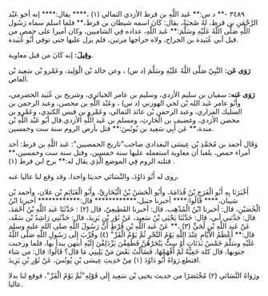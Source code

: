 ٣٤٨٩ -** د س:** عَبد اللَّهِ بن قرط الأزدي الثمالي (١) ،**** يقال:**** إنه أخو عَبْد الرَّحْمَنِ بن قرط، لهُ صُحبَةٌ، يقال: كَانَ اسمه شيطان بن قرط،** فلما اسلم سماه رَسُول اللَّهِ صَلَّى اللَّهُ عَلَيْهِ وسَلَّمَ:** عَبد اللَّهِ، عداده فِي الشاميين، وكان أميرا على حمص من قبل أبي عُبَيدة بن الجراح، ولاه خراجها مرتين، فلم يزل عليها حتى توفي أَبُو عُبَيدة.

**وقِيلَ:** إنه كَانَ من قبل معاوية.

**رَوَى عَن:** النَّبِيّ صَلَّى اللَّهُ عَلَيْهِ وسَلَّمَ (د س) ، وعن خالد بْن الْوَلِيد، وعَمْرو بْن سَعِيد بْن العاص.

**رَوَى عَنه:** سفيان بن سليم الأزدي، وسليم بن عامر الخبائري، وشريح بن عُبَيد الحضرمي، وأَبُو عامر عَبد الله بْن لحي الهوزني (د س) ، وعَبْد اللَّهِ بن محصن، وعبد الرحمن بن السليك الفزاري، وعبد الرحمن بْن عائذ الثمالي، وعَمْرو بن قيس الكندي، وعَمْرو بن محصن الأزدي، وغضيف بن الْحَارِثِ، ومسلم بن عَبد اللَّهِ الأزدي.قال أَبُو عَبْد اللَّهِ بْن مندة،** عَن أَبِي سَعِيد بن يُونُسَ:** قتل بأرض الروم سنة ست وخمسين.

وَقَال أحمد بن مُحَمَّدِ بْن عِيسَى البغدادي صاحب"تاريخ الحمصيين": عَبد اللَّهِ بن قرط: أحد أمراء حمص، بلغنا أن معاوية استعمله عليها سنة خمسين، وقتل سنة ست وخمسين،** قتلته الروم فِي الموضع الَّذِي يقال له:** برج ابن قرط (١) .

روى له أَبُو دَاوُدَ، والنَّسَائي حديثا واحدا، وقد وقع لنا عاليا عنه.

أَخْبَرَنَا بِهِ أَبُو الْفَرَجِ بْنُ قُدَامَةَ، وأَبُو الْحَسَنُ بْنُ الْبُخَارِيِّ، وأَبُو الْغَنَائِمِ بْن علان، وأحمد بْن شيبان،**** قَالُوا:**** أخبرنا حنبل،************ قال:************ أخبرنا ابْنُ الْحُصَيْنِ، قال: أخبرنا ابْنُ الْمُذْهِب، قال: أخبرنا القَطِيعِيّ، قال (٢) : حَدَّثَنَا عَبد اللَّهِ بْنُ أَحْمَدَ، قال: حَدَّثني أبي، قال: حَدَّثَنَا يَحْيَى بْنُ سَعِيد، عَنْ ثَوْرِ بْنِ يَزِيدَ، قال: حَدَّثَنِي رَاشِدُ بْن سَعْد، عَنْ عَبد اللَّهِ بْنِ لُحَيٍّ (٣) ،** عَنْ عَبد اللَّهِ بْنِ قُرْطٍ أَنَّ رَسُولَ اللَّهِ صلى الله عليه وسلم قال:** أَعْظَمُ الأَيَّامِ عِنْدَ اللَّهِ يَوْمُ النَّحْرِ ثُمَّ يَوْمُ الْقَرِّ" (٤) وقُرِّبَ إِلَى رَسُولِ اللَّهِ صَلَّى اللَّهُ عَلَيْهِ وسَلَّمَ خَمْسُ بَدَنَاتٍ أَوْ سِتٌّ يَنْحَرْهُنَّ فَطَفِقْنَ يَزْدَلِفْنَ إِلَيْهِ أيتهن يبدأ بها، فلما وزجبت جنوبها، قال كلة خَفِيَّةً لَمْ أَفْهَمْهَا، فَسَأَلْتُ بَعْضَ مَنْ يَلِينِي مَا قال؟ قَالُوا: قال: من شاء اقتطع.رَوَاهُ أَبُو دَاوُدَ (١) مِنْ حَدِيثِ عِيسَى بْنِ يُونُسَ، عَنْ ثَوْرِ بْنِ يَزِيدَ.

ورَوَاهُ النَّسَائي (٢) مُخْتَصَرًا من حديث يحيى بْن سَعِيد إِلَى قَوْلِهِ"ثُمَّ يَوْمُ الْقَرِّ"، فوقع لنا بدلا عاليا.